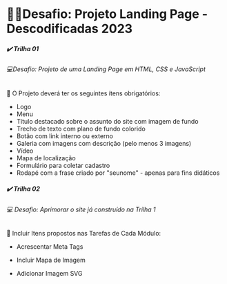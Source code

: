 # 👩‍💻Desafio: Projeto Landing Page - Descodificadas 2023



##### ✔️ Trilha 01

###### 💻*Desafio: Projeto de uma Landing Page em HTML, CSS e JavaScript* 

:pushpin: O Projeto deverá ter os seguintes ítens obrigatórios:

- Logo
- Menu
- Título destacado sobre o assunto do site com imagem de fundo
- Trecho de texto com plano de fundo colorido
- Botão com link interno ou externo
- Galeria com imagens com descrição (pelo menos 3 imagens)
- Vídeo
- Mapa de localização
- Formulário para coletar cadastro
- Rodapé com a frase criado por "seunome" - apenas para fins didáticos



##### ✔️ Trilha 02

###### 💻 *Desafio: Aprimorar o site já construído na Trilha 1*

:pushpin: Incluir Itens propostos nas Tarefas de Cada Módulo:

- Acrescentar Meta Tags

- Incluir Mapa de Imagem
- Adicionar Imagem SVG